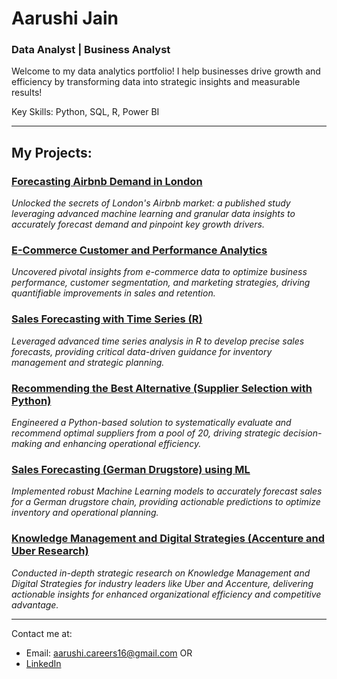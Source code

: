 # Aarushi Jain
### Data Analyst | Business Analyst 
Welcome to my data analytics portfolio! I help businesses drive growth and efficiency by transforming data into strategic insights and measurable results!

Key Skills: Python, SQL, R, Power BI 

------
## My Projects:
### [Forecasting Airbnb Demand in London](https://github.com/aarushijain16/airbnb-demand-forecasting)
*Unlocked the secrets of London's Airbnb market: a published study leveraging advanced machine learning and granular data insights to accurately forecast demand and pinpoint key growth drivers.*

### [E-Commerce Customer and Performance Analytics](https://github.com/aarushijain16/e-commerce-customer-analytics) 
*Uncovered pivotal insights from e-commerce data to optimize business performance, customer segmentation, and marketing strategies, driving quantifiable improvements in sales and retention.*

### [Sales Forecasting with Time Series (R)](https://github.com/aarushijain16/sales-forecasting-timeseries) 
*Leveraged advanced time series analysis in R to develop precise sales forecasts, providing critical data-driven guidance for inventory management and strategic planning.*

### [Recommending the Best Alternative (Supplier Selection with Python)](https://github.com/aarushijain16/supplier-selection-optimization) 
*Engineered a Python-based solution to systematically evaluate and recommend optimal suppliers from a pool of 20, driving strategic decision-making and enhancing operational efficiency.*

### [Sales Forecasting (German Drugstore) using ML](https://github.com/aarushijain16/german-drugstore-sales-forecasting) 
*Implemented robust Machine Learning models to accurately forecast sales for a German drugstore chain, providing actionable predictions to optimize inventory and operational planning.*

### [Knowledge Management and Digital Strategies (Accenture and Uber Research)](https://github.com/aarushijain16/knowledge-management-strategy-research) 
*Conducted in-depth strategic research on Knowledge Management and Digital Strategies for industry leaders like Uber and Accenture, delivering actionable insights for enhanced organizational efficiency and competitive advantage.*


------
Contact me at:
* Email: aarushi.careers16@gmail.com
OR
* [LinkedIn](https://www.linkedin.com/in/aarushiijainn) 

